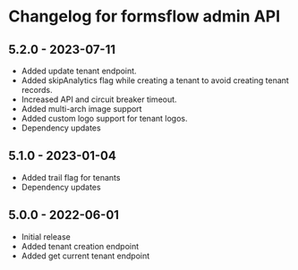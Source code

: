 # Changelog for formsflow admin API


## 5.2.0 - 2023-07-11

* Added update tenant endpoint.
* Added skipAnalytics flag while creating a tenant to avoid creating tenant records.
* Increased API and circuit breaker timeout.
* Added multi-arch image support
* Added custom logo support for tenant logos.
* Dependency updates


## 5.1.0 - 2023-01-04

* Added trail flag for tenants
* Dependency updates

## 5.0.0 - 2022-06-01

* Initial release
* Added tenant creation endpoint
* Added get current tenant endpoint